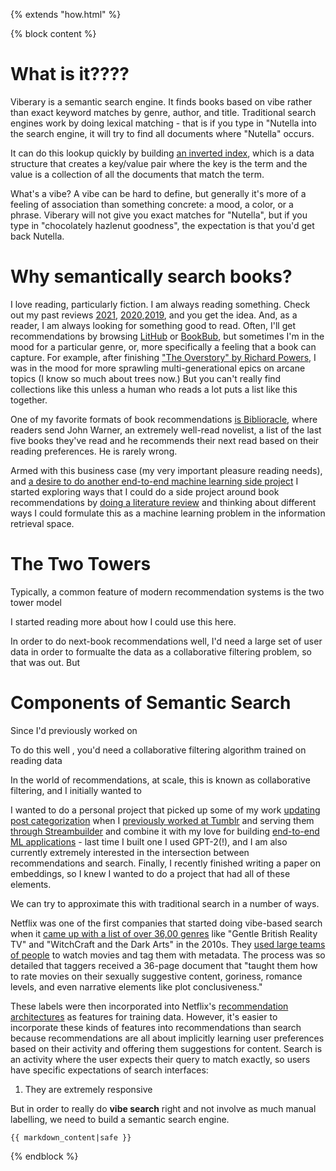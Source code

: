{% extends "how.html" %}

{% block content %}
# What is it????
Viberary is a semantic search engine. It finds books based on vibe rather than exact
keyword matches by genre, author, and title. Traditional search engines work by doing lexical
matching - that is if you type in "Nutella into the search engine, it will try to find all
documents where "Nutella" occurs.

It can do this lookup quickly by building [an inverted
index](https://en.wikipedia.org/wiki/Inverted_index), which is a data structure that creates a
key/value pair where the key is the term and the value is a collection
of all the documents that match the term.

What's a vibe? A vibe can be hard to define, but generally it's more of a feeling of association
than something concrete: a mood, a color, or a phrase. Viberary will not give you exact matches for "Nutella", but if you type in "chocolately hazlenut goodness", the expectation is that you'd get back Nutella.

# Why semantically search books?

I love reading, particularly fiction. I am always reading something. Check out my past reviews
[2021](https://vickiboykis.com/essays/2022-01-02-favorite-books/),
[2020](https://vickiboykis.com/essays/2021-04-16-favorite-books/),[2019](https://vickiboykis.com/essays/2020-01-01-books/),
and you get the idea. And, as a reader, I am always looking for something good to read. Often, I'll get
recommendations by browsing [LitHub](https://lithub.com/) or [BookBub](https://www.bookbub.com/), but sometimes I'm in the mood for a particular
genre, or, more specifically a feeling that a book can capture. For example, after finishing ["The Overstory" by Richard Powers](https://www.richardpowers.net/the-overstory/), I was in the mood for more sprawling multi-generational epics
on arcane topics (I know so much about trees now.) But you can't really find collections like this unless a human who
reads a lot puts a list like this together.

One of my favorite formats of book recommendations [is
Biblioracle](https://themorningnews.org/article/greetings-from-the-biblioracle), where readers
send John Warner, an extremely well-read novelist, a list of the last five books they've read and he recommends their next read
based on their reading preferences. He is rarely wrong.

Armed with this business case (my very important pleasure reading needs), and [a desire to do another end-to-end
machine learning side project](https://vickiboykis.com/2020/06/09/getting-machine-learning-to-production/)
I started exploring ways that I could do a side project around book recommendations by [doing a literature review](https://vickiboykis.com/2022/11/10/how-i-learn-machine-learning/) and thinking about different ways
I could formulate this as a machine learning problem in the information retrieval space.

# The Two Towers

Typically, a common feature of modern recommendation systems is the two tower model

I started reading more about how I could use this here.

In order to do next-book recommendations well, I'd need a large set of user data in order to formualte the data
as a collaborative filtering problem, so that was out. But

# Components of Semantic Search

Since I'd previously worked on


To do this well , you'd need a collaborative filtering algorithm trained on reading data

In the world of
recommendations, at scale, this is known as collaborative filtering, and I
initially wanted to

I wanted to do a personal project that picked up some of my work [updating post
categorization](https://engineering.tumblr.com/post/148350944656/categorizing-posts-on-tumblr)
when I [previously worked at
Tumblr](https://vickiboykis.com/2022/07/25/looking-back-at-two-years-at-automattic-and-tumblr/)
and  serving them [through
Streambuilder](https://engineering.tumblr.com/post/722102563011493888/streambuilder-our-open-source-framework-for)
and combine it with my love for building [end-to-end ML
applications](https://vickiboykis.com/2020/06/09/getting-machine-learning-to-production/) - last
time I built one I used GPT-2(!), and I am also currently extremely interested
in the intersection between recommendations and search. Finally, I recently finished writing a
paper on embeddings, so I knew I wanted to do a project
that had all of these elements.


We can try to approximate this with
traditional search in a number of ways.

Netflix was one of the first companies that started doing vibe-based search when it [came up with a list of over 36,00
genres](https://www.netflix.com/tudum/articles/netflix-secret-codes-guide) like "Gentle British
Reality TV" and "WitchCraft and the Dark Arts" in the 2010s. They [used large teams of people](https://www.theatlantic.com/technology/archive/2014/01/how-netflix-reverse-engineered-hollywood/282679/) to watch
movies and tag them with metadata. The process was so detailed that taggers received a 36-page document that "taught
them how to rate movies on their sexually suggestive content, goriness, romance
levels, and even narrative elements like plot conclusiveness."

These labels were then incorporated into Netflix's [recommendation architectures](https://netflixtechblog.com/system-architectures-for-personalization-and-recommendation-e081aa94b5d8) as features for training data. However, it's easier to incorporate these kinds of features into recommendations than search because recommendations are all about implicitly learning user
preferences based on their activity and offering them suggestions for content. Search is an activity
where the user expects their query to match exactly, so users have specific expectations of search interfaces:

1. They are extremely responsive

But in order to really do <b>vibe search</b> right and not involve as much manual labelling, we
need to build a semantic search engine.

    {{ markdown_content|safe }}
{% endblock %}
